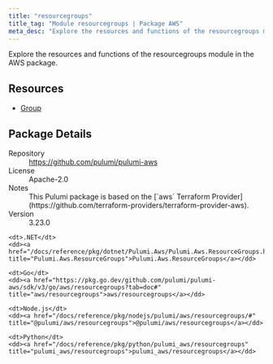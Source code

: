 ```yaml
---
title: "resourcegroups"
title_tag: "Module resourcegroups | Package AWS"
meta_desc: "Explore the resources and functions of the resourcegroups module in the AWS package."
---
```


<!-- WARNING: this file was generated by Pulumi Docs Generator. -->
<!-- Do not edit by hand unless you're certain you know what you are doing! -->

Explore the resources and functions of the resourcegroups module in the AWS package.

<h2 id="resources">Resources</h2>
<ul class="api">
    <li><a href="group" title="Group"><span class="symbol resource"></span>Group</a></li>
</ul>

<h2 id="package-details">Package Details</h2>
<dl class="package-details">
	<dt>Repository</dt>
	<dd><a href="https://github.com/pulumi/pulumi-aws">https://github.com/pulumi/pulumi-aws</a></dd>
	<dt>License</dt>
	<dd>Apache-2.0</dd>
	<dt>Notes</dt>
	<dd>This Pulumi package is based on the [`aws` Terraform Provider](https://github.com/terraform-providers/terraform-provider-aws).</dd>
	<dt>Version</dt>
	<dd>3.23.0</dd>
</dl>



<dl class="tabular">

    <dt>.NET</dt>
    <dd><a href="/docs/reference/pkg/dotnet/Pulumi.Aws/Pulumi.Aws.ResourceGroups.html" title="Pulumi.Aws.ResourceGroups">Pulumi.Aws.ResourceGroups</a></dd>

    <dt>Go</dt>
    <dd><a href="https://pkg.go.dev/github.com/pulumi/pulumi-aws/sdk/v3/go/aws/resourcegroups?tab=doc#" title="aws/resourcegroups">aws/resourcegroups</a></dd>

    <dt>Node.js</dt>
    <dd><a href="/docs/reference/pkg/nodejs/pulumi/aws/resourcegroups/#" title="@pulumi/aws/resourcegroups">@pulumi/aws/resourcegroups</a></dd>

    <dt>Python</dt>
    <dd><a href="/docs/reference/pkg/python/pulumi_aws/resourcegroups" title="pulumi_aws/resourcegroups">pulumi_aws/resourcegroups</a></dd>

</dl>

